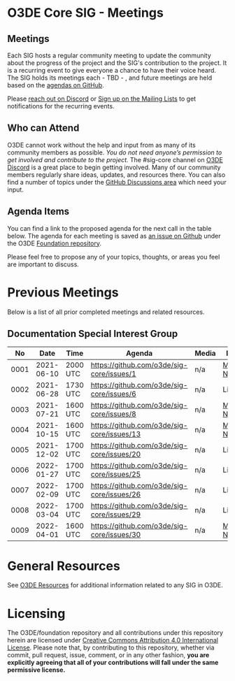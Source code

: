 # O3DE Core SIG - Meetings

## Meetings

Each SIG hosts a regular community meeting to update the community about the progress of the project and the SIG's contribution to the project. It is a recurring event to give everyone a chance to have their voice heard. The SIG holds its meetings each - TBD - , and future meetings are held based on the [agendas on GitHub](https://github.com/o3de/foundation/issues?q=is%3Aopen+label%3Asig%2Fcore+label%3Amtg-agenda+).

Please [reach out on Discord](https://discord.gg/p3padwr58u) or [Sign up on the Mailing Lists](https://lists.o3de.org/groups) to get notifications for the recurring events.

## Who can Attend

O3DE cannot work without the help and input from as many of its community members as possible. *You do not need anyone’s permission to get involved and contribute to the project.* The #sig-core channel on [O3DE Discord](https://discord.gg/WtmTC6erDP) is a great place to begin getting involved. Many of our community members regularly share ideas, updates, and resources there. You can also find a number of topics under the [GitHub Discussions area](https://github.com/o3de/foundation/discussions) which need your input.

## Agenda Items

You can find a link to the proposed agenda for the next call in the table below. The agenda for each meeting is saved as [an issue on Github](https://github.com/o3de/foundation/issues?q=label%3Asig%2Fcore+label%3Amtg-agenda+) under the O3DE [Foundation repository](https://github.com/o3de/foundation).

Please feel free to propose any of your topics, thoughts, or areas you feel are important to discuss.

# Previous Meetings

Below is a list of all prior completed meetings and related resources.

## Documentation Special Interest Group

| No   | Date       | Time | Agenda  | Media | Notes | Resources |
| ---- | ---------- | ---- | ------- | ----- | ----- | ---- |
| 0001 | 2021-06-10 | 2000 UTC | https://github.com/o3de/sig-core/issues/1 | n/a | [Meeting Notes](https://github.com/o3de/sig-core/blob/main/meetings/notes/SIG-Core%20meeting%20-%202021-06-10.md) | Link |
| 0002 | 2021-06-28 | 1730 UTC | https://github.com/o3de/sig-core/issues/6 | n/a | Link | Link |
| 0003 | 2021-07-21 | 1600 UTC | https://github.com/o3de/sig-core/issues/8 | n/a | [Meeting Notes](https://github.com/o3de/sig-core/blob/main/meetings/notes/SIG-Core-Notes%20-%202021-JUL-21.md) | Link |
| 0004 | 2021-10-15 | 1600 UTC | https://github.com/o3de/sig-core/issues/13 | n/a | [Meeting Notes](https://github.com/o3de/sig-core/blob/main/meetings/notes/SIG-Core-Notes%20-%202021-OCT-15.md) | Link |
| 0005 | 2021-12-02 | 1700 UTC | https://github.com/o3de/sig-core/issues/20 | n/a | Link | Link |
| 0006 | 2022-01-27 | 1700 UTC | https://github.com/o3de/sig-core/issues/25 | n/a | Link | Link |
| 0007 | 2022-02-09 | 1700 UTC | https://github.com/o3de/sig-core/issues/26 | n/a | Link | Link |
| 0008 | 2022-03-04 | 1700 UTC | https://github.com/o3de/sig-core/issues/29 | n/a | Link | Link |
| 0009 | 2022-04-01 | 1600 UTC | https://github.com/o3de/sig-core/issues/30 | n/a | [Meeting Notes](https://github.com/o3de/sig-core/blob/main/meetings/notes/SIG-Core-Notes%20-%202022-APR-1.md) | Link |

# General Resources

See [O3DE Resources](https://o3de.github.io/o3de/foundation) for additional information related to any SIG in O3DE.

# Licensing

The O3DE/foundation repository and all contributions under this repository herein are licensed under [Creative Commons Attribution 4.0 International License](http://creativecommons.org/licenses/by/4.0/). Please note that, by contributing to this repository, whether via commit, pull request, issue, comment, or in any other fashion, **you are explicitly agreeing that all of your contributions will fall under the same permissive license.**
